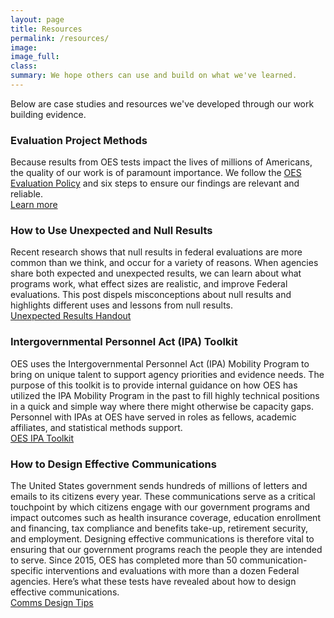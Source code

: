 ```yaml
---
layout: page
title: Resources
permalink: /resources/
image:
image_full: 
class:
summary: We hope others can use and build on what we've learned.
---
```

Below are case studies and resources we've developed through our work building evidence. 

### Evaluation Project Methods
Because results from OES tests impact the lives of millions of Americans, the quality of our work is of paramount importance. We follow the <a href="{{ '/assets/files/evaluationpolicy.pdf' | prepend: site.baseurl }}">OES Evaluation Policy</a> and six steps to ensure our findings are relevant and reliable.
<br/>
<a href="https://oes.gsa.gov/methodsdetail/">Learn more</a>

### How to Use Unexpected and Null Results
Recent research shows that null results in federal evaluations are more common than we think, and occur for a variety of reasons. When agencies share both expected and unexpected results, we can learn about what programs work, what effect sizes are realistic, and improve Federal evaluations. This post dispels misconceptions about null results and highlights different uses and lessons from null results. 
<br/>
 <a href="{{ '/assets/files/unexpected-results-2-pager.pdf' | prepend: site.baseurl }}">Unexpected Results Handout</a>
 
### Intergovernmental Personnel Act (IPA) Toolkit
OES uses the Intergovernmental Personnel Act (IPA) Mobility Program to bring on unique talent to support agency priorities and evidence needs. The purpose of this toolkit is to provide internal guidance on how OES has utilized the IPA Mobility Program in the past to fill highly technical positions in a quick and simple way where there might otherwise be capacity gaps. Personnel with IPAs at OES have served in roles as fellows, academic affiliates, and statistical methods support.
<br/>
<a href="{{ '/assets/files/oes-ipa-toolkit.pdf' | prepend: site.baseurl }}">OES IPA Toolkit</a>

### How to Design Effective Communications
The United States government sends hundreds of millions of letters and emails to its citizens every year. These communications serve as a critical touchpoint by which citizens engage with our government programs and impact outcomes such as health insurance coverage, education enrollment and financing, tax compliance and benefits take-up, retirement security, and employment. Designing effective communications is therefore vital to ensuring that our government programs reach the people they are intended to serve. Since 2015, OES has completed more than 50 communication-specific interventions and evaluations with more than a dozen Federal agencies. Here’s what these tests have revealed about how to design effective communications.
<br/>
<a href="{{ '/assets/abstracts/OES Learnings on Writing Better Communications 2018.pdf' | prepend: site.baseurl }}">Comms Design Tips</a>


